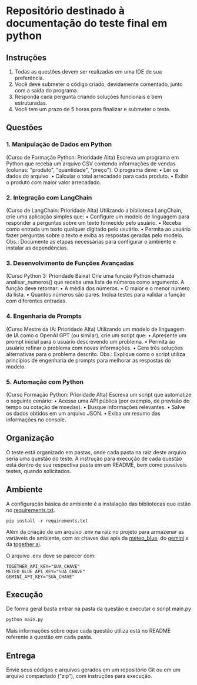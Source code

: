 # Repositório destinado à documentação do teste final em python

## Instruções

1. Todas as questões devem ser realizadas em uma IDE de sua preferência. 
2. Você deve submeter o código criado, devidamente comentado, junto com a saída 
do programa. 
3. Responda cada pergunta criando soluções funcionais e bem estruturadas. 
4. Você tem um prazo de 5 horas para finalizar e submeter o teste. 

## Questões

### 1. Manipulação de Dados em Python 
(Curso de Formação Python: Prioridade Alta) 
Escreva um programa em Python que receba um arquivo CSV contendo informações de 
vendas (colunas: "produto", "quantidade", "preço"). O programa deve: 
• Ler os dados do arquivo. 
• Calcular o total arrecadado para cada produto. 
• Exibir o produto com maior valor arrecadado. 


### 2. Integração com LangChain 
(Curso de LangChain: Prioridade Alta) 
Utilizando a biblioteca LangChain, crie uma aplicação simples que: 
• Configure um modelo de linguagem para responder a perguntas sobre um texto 
fornecido pelo usuário.
• Receba como entrada um texto qualquer digitado pelo usuário. 
• Permita ao usuário fazer perguntas sobre o texto e exiba as respostas geradas pelo 
modelo. 
Obs.: Documente as etapas necessárias para configurar o ambiente e instalar as 
dependências. 


### 3. Desenvolvimento de Funções Avançadas 
(Curso Python 3: Prioridade Baixa) 
Crie uma função Python chamada analisar_numeros() que receba uma lista de números 
como argumento. A função deve retornar: 
• A média dos números. 
• O maior e o menor número da lista. 
• Quantos números são pares. 
Inclua testes para validar a função com diferentes entradas. 


### 4. Engenharia de Prompts 
(Curso Mestre da IA: Prioridade Alta) 
Utilizando um modelo de linguagem de IA como o OpenAI GPT (ou similar), crie um script 
que: 
• Apresente um prompt inicial para o usuário descrevendo um problema. 
• Permita ao usuário refinar o problema com novas informações. 
• Gere três soluções alternativas para o problema descrito. 
Obs.: Explique como o script utiliza princípios de engenharia de prompts para melhorar as 
respostas do modelo. 


### 5. Automação com Python 
(Curso Formação Python: Prioridade Alta) 
Escreva um script que automatize o seguinte cenário: 
• Acesse uma API pública (por exemplo, de previsão do tempo ou cotação de 
moedas). 
• Busque informações relevantes. 
• Salve os dados obtidos em um arquivo JSON. 
• Exiba um resumo das informações no console.

## Organização

O teste está organizado em pastas, onde cada pasta na raiz deste arquivo seria uma questão do teste. 
A instrução para execução de cada questão está dentro de sua respectiva pasta em um README, bem como possíveis testes, quando solicitados.

## Ambiente

A configuração básica de ambiente é a instalação das bibliotecas que estão no [requirements.txt](requirements.txt).

```
pip install -r requirements.txt
```

Além da criação de um arquivo .env na raiz no projeto para armazenar as variáveis de ambiente, com as chaves das apis da 
[meteo_blue](https://docs.meteoblue.com/en/weather-apis/free-weather-api/overview), 
do [gemini](https://ai.google.dev/gemini-api/docs?hl=pt-br) e 
da [together ai](https://docs.together.ai/docs/quickstart).

O arquivo .env deve se parecer com:

```
TOGETHER_API_KEY="SUA_CHAVE"
METEO_BLUE_API_KEY="SUA_CHAVE"
GEMINI_API_KEY="SUA_CHAVE"
```

## Execução

De forma geral basta entrar na pasta da questão e executar o script main.py

```bash
python main.py
```

Mais informações sobre oque cada questão utiliza está no README referente à questão em cada pasta.

## Entrega

Envie seus códigos e arquivos gerados em um repositório Git ou em um arquivo 
compactado (“zip”), com instruções para execução.
